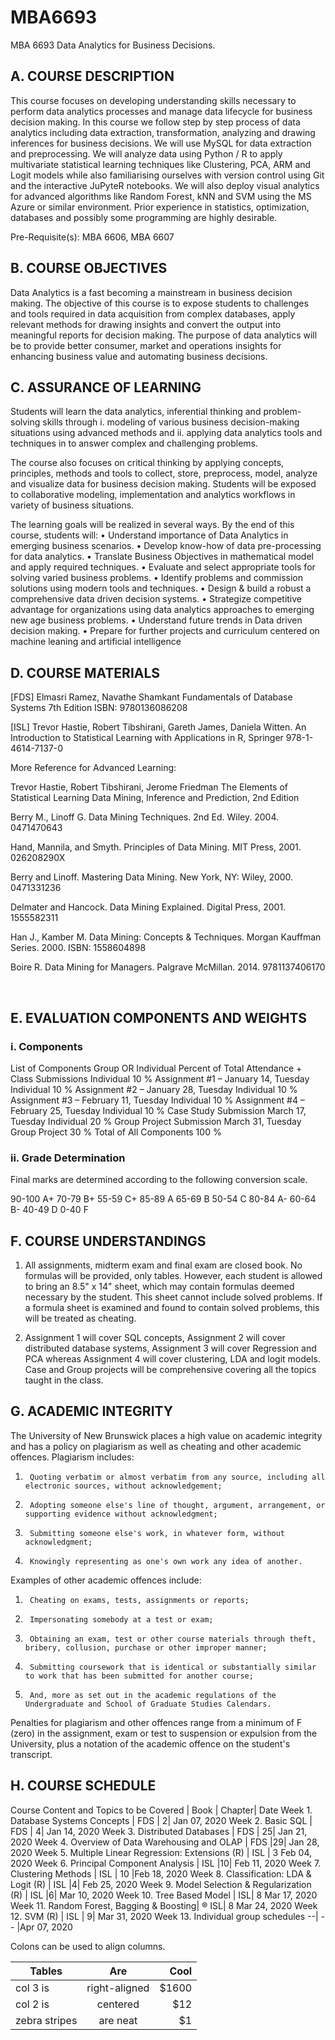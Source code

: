 # MBA6693
MBA 6693 Data Analytics for Business Decisions.

## A.	COURSE DESCRIPTION

This course focuses on developing understanding skills necessary to perform data analytics processes and manage data lifecycle for business decision making. In this course we follow step by step process of data analytics including data extraction, transformation, analyzing and drawing inferences for business decisions. We will use MySQL for data extraction and preprocessing. We will analyze data using Python / R to apply multivariate statistical learning techniques like Clustering, PCA, ARM and Logit models while also familiarising ourselves with version control using Git and the interactive JuPyteR notebooks. We will also deploy visual analytics for advanced algorithms like Random Forest, kNN and SVM using the MS Azure or similar environment. Prior experience in statistics, optimization, databases and possibly some programming are highly desirable. 

Pre-Requisite(s):	MBA 6606, MBA 6607

## B.	COURSE OBJECTIVES

Data Analytics is a fast becoming a mainstream in business decision making. The objective of this course is to expose students to challenges and tools required in data acquisition from complex databases, apply relevant methods for drawing insights and convert the output into meaningful reports for decision making. The purpose of data analytics will be to provide better consumer, market and operations insights for enhancing business value and automating business decisions. 

## C.	ASSURANCE OF LEARNING

Students will learn the data analytics, inferential thinking and problem-solving skills through 
i.	modeling of various business decision-making situations using advanced methods and
ii.	applying data analytics tools and techniques in to answer complex and challenging problems.

The course also focuses on critical thinking by applying concepts, principles, methods and tools to collect, store, preprocess, model, analyze and visualize data for business decision making. Students will be exposed to collaborative modeling, implementation and analytics workflows in variety of business situations.

The learning goals will be realized in several ways. By the end of this course, students will:
•	Understand importance of Data Analytics in emerging business scenarios.
•	Develop know-how of data pre-processing for data analytics.
•	Translate Business Objectives in mathematical model and apply required techniques.
•	Evaluate and select appropriate tools for solving varied business problems.
•	Identify problems and commission solutions using modern tools and techniques.
•	Design & build a robust a comprehensive data driven decision systems.
•	Strategize competitive advantage for organizations using data analytics approaches to emerging new age business problems.
•	Understand future trends in Data driven decision making.
•	Prepare for further projects and curriculum centered on machine leaning and artificial intelligence

## D.	COURSE MATERIALS
	
[FDS] Elmasri Ramez, Navathe Shamkant Fundamentals of Database Systems 7th Edition
ISBN: 9780136086208

[ISL] Trevor Hastie, Robert Tibshirani, Gareth James, Daniela Witten. An Introduction to Statistical Learning with Applications in R, Springer 978-1-4614-7137-0

More Reference for Advanced Learning:

Trevor Hastie, Robert Tibshirani, Jerome Friedman The Elements of Statistical Learning Data Mining, Inference and Prediction, 2nd Edition

Berry M., Linoff G. Data Mining Techniques. 2nd Ed. Wiley. 2004. 0471470643

Hand, Mannila, and Smyth. Principles of Data Mining. MIT Press, 2001. 026208290X

Berry and Linoff. Mastering Data Mining. New York, NY: Wiley, 2000. 0471331236

Delmater and Hancock. Data Mining Explained. Digital Press, 2001. 1555582311

Han J., Kamber M. Data Mining: Concepts & Techniques. Morgan Kauffman Series. 2000. ISBN: 1558604898

Boire R. Data Mining for Managers. Palgrave McMillan. 2014. 9781137406170

 
## E.	EVALUATION COMPONENTS AND WEIGHTS

### i.	Components


List of Components	Group OR Individual	Percent of Total
Attendance + Class Submissions	Individual	10 %
Assignment #1 – January 14, Tuesday	Individual	10 %
Assignment #2 – January 28, Tuesday	Individual	10 %
Assignment #3 – February 11, Tuesday	Individual	10 %
Assignment #4 – February 25, Tuesday	Individual	10 %
Case Study Submission March 17, Tuesday 	Individual	20 %
Group Project Submission March 31, Tuesday	Group Project	30 %
			Total of All Components		100 %

 
### ii.	Grade Determination
Final marks are determined according to the following conversion scale. 

90-100          A+                    		70-79          B+                 	55-59		C+
85-89            A                     		65-69          B                   	50-54		C
80-84            A-                  		60-64          B-                  	40-49		D
                                                                                   			0-40         	F

## F.	COURSE UNDERSTANDINGS
1. 	All assignments, midterm exam and final exam are closed book.  No formulas will be provided, only tables. However, each student is allowed to bring an 8.5" x 14" sheet, which may contain formulas deemed necessary by the student. This sheet cannot include solved problems. If a formula sheet is examined and found to contain solved problems, this will be treated as cheating.

2. 	Assignment 1 will cover SQL concepts, Assignment 2 will cover distributed database systems, Assignment 3 will cover Regression and PCA whereas Assignment 4 will cover clustering, LDA and logit models. Case and Group projects will be comprehensive covering all the topics taught in the class.  

## G.	ACADEMIC INTEGRITY
The University of New Brunswick places a high value on academic integrity and has a policy on plagiarism as well as cheating and other academic offences. Plagiarism includes: 
1.      Quoting verbatim or almost verbatim from any source, including all electronic sources, without acknowledgement; 
2.      Adopting someone else's line of thought, argument, arrangement, or supporting evidence without acknowledgment;
3.      Submitting someone else's work, in whatever form, without acknowledgment;
4.      Knowingly representing as one's own work any idea of another.  
Examples of other academic offences include: 
1.      Cheating on exams, tests, assignments or reports;
2.      Impersonating somebody at a test or exam; 
3.      Obtaining an exam, test or other course materials through theft, bribery, collusion, purchase or other improper manner; 
4.      Submitting coursework that is identical or substantially similar to work that has been submitted for another course; 
5.      And, more as set out in the academic regulations of the Undergraduate and School of Graduate Studies Calendars. 
Penalties for plagiarism and other offences range from a minimum of F (zero) in the assignment, exam or test to suspension or expulsion from the University, plus a notation of the academic offence on the student's transcript.

## H.	COURSE SCHEDULE

Course Content and Topics to be Covered		|		Book	| Chapter|		Date
Week 1.	Database Systems Concepts		|		FDS	|	2|	Jan 07, 2020
Week 2.	Basic SQL				|		FDS	|	4|	Jan 14, 2020
Week 3.	Distributed Databases			|		FDS	|	25|	Jan 21, 2020
Week 4.	Overview of Data Warehousing and OLAP	|	FDS		|29|	Jan 28, 2020
Week 5.	Multiple Linear Regression: Extensions (R) |		ISL	|	3	Feb 04, 2020
Week 6.	Principal Component Analysis		|	ISL		|10|	Feb 11, 2020
Week 7.	Clustering Methods			|		ISL	|	10	|Feb 18, 2020
Week 8.	Classification: LDA & Logit (R)		|	ISL		|4|	Feb 25, 2020
Week 9.	Model Selection & Regularization (R) 	|	ISL		|6|	Mar 10, 2020
Week 10.	Tree Based Model		|			ISL|		8	Mar 17, 2020
Week 11.	Random Forest, Bagging & Boosting|	 ®		ISL|		8	Mar 24, 2020 
Week 12.	SVM (R)				|		ISL	|	9|	Mar 31, 2020
Week 13.	Individual group schedules 		--|		--	|Apr 07, 2020

Colons can be used to align columns.

| Tables        | Are           | Cool  |
| ------------- |:-------------:| -----:|
| col 3 is      | right-aligned | $1600 |
| col 2 is      | centered      |   $12 |
| zebra stripes | are neat      |    $1 |
